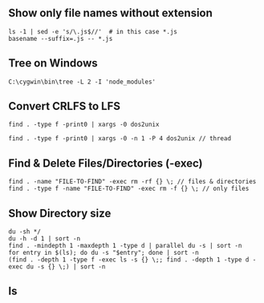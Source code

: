 ## Show only file names without extension

    ls -1 | sed -e 's/\.js$//'  # in this case *.js
    basename --suffix=.js -- *.js

## Tree on Windows

    C:\cygwin\bin\tree -L 2 -I 'node_modules'

## Convert CRLFS to LFS 

```
find . -type f -print0 | xargs -0 dos2unix

find . -type f -print0 | xargs -0 -n 1 -P 4 dos2unix // thread
```

## Find & Delete Files/Directories (-exec)

```
find . -name "FILE-TO-FIND" -exec rm -rf {} \; // files & directories
find . -type f -name "FILE-TO-FIND" -exec rm -f {} \; // only files
```
## Show Directory size

```
du -sh */         
du -h -d 1 | sort -n
find . -mindepth 1 -maxdepth 1 -type d | parallel du -s | sort -n
for entry in $(ls); do du -s "$entry"; done | sort -n
(find . -depth 1 -type f -exec ls -s {} \;; find . -depth 1 -type d -exec du -s {} \;) | sort -n

```
## ls 
